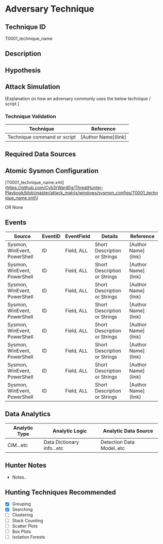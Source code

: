 # Adversary Technique
## Technique ID
T0001_technique_name


## Description


## Hypothesis



## Attack Simulation

[Explanation on how an adversary commonly uses the below technique / script ]


### Technique Validation

| Technique | Reference | 
|--------|---------|
| Technique command or script | \[Author Name\](link) |


## Required Data Sources



## Atomic Sysmon Configuration
\[T0001_technique_name.xml\]\(https://github.com/Cyb3rWard0g/ThreatHunter-Playbook/blob/master/attack_matrix/windows/sysmon_configs/T0001_technique_name.xml\)

OR None


## Events

| Source | EventID | EventField | Details | Reference | 
|--------|---------|-------|---------|-----------| 
| Sysmon, WinEvent, PowerShell | ID | Field, ALL | Short Description or Strings | \[Author Name\](link) |
| Sysmon, WinEvent, PowerShell | ID | Field, ALL | Short Description or Strings | \[Author Name\](link) |
| Sysmon, WinEvent, PowerShell | ID | Field, ALL | Short Description or Strings | \[Author Name\](link) |
| Sysmon, WinEvent, PowerShell | ID | Field, ALL | Short Description or Strings | \[Author Name\](link) |
| Sysmon, WinEvent, PowerShell | ID | Field, ALL | Short Description or Strings | \[Author Name\](link) |
| Sysmon, WinEvent, PowerShell | ID | Field, ALL | Short Description or Strings | \[Author Name\](link) |
| Sysmon, WinEvent, PowerShell | ID | Field, ALL | Short Description or Strings | \[Author Name\](link) |
| Sysmon, WinEvent, PowerShell | ID | Field, ALL | Short Description or Strings | \[Author Name\](link) |



## Data Analytics 

| Analytic Type  | Analytic Logic | Analytic Data Source | 
|--------|---------|---------|
| CIM...etc | Data Dictionary info...etc | Detection Data Model..etc

## Hunter Notes
* Notes..


## Hunting Techniques Recommended

- [x] Grouping
- [x] Searching
- [ ] Clustering
- [ ] Stack Counting
- [ ] Scatter Plots
- [ ] Box Plots
- [ ] Isolation Forests
